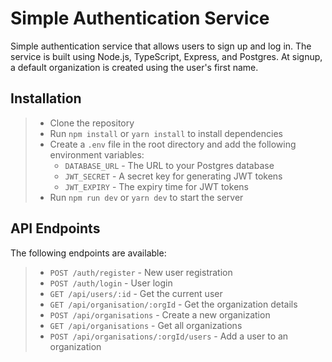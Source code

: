 # Simple Authentication Service

Simple authentication service that allows users to sign up and log in. The service is built using Node.js, TypeScript, Express, and Postgres. At signup, a default organization is created using the user's first name.

## Installation

> - Clone the repository
> - Run `npm install` or `yarn install` to install dependencies
> - Create a `.env` file in the root directory and add the following environment variables:
>   - `DATABASE_URL` - The URL to your Postgres database
>   - `JWT_SECRET` - A secret key for generating JWT tokens
>   - `JWT_EXPIRY` - The expiry time for JWT tokens
> - Run `npm run dev` or `yarn dev` to start the server

## API Endpoints

The following endpoints are available:

> - `POST /auth/register` - New user registration 
> - `POST /auth/login` - User login
> - `GET /api/users/:id` - Get the current user
> - `GET /api/organisation/:orgId` - Get the organization details
> - `POST /api/organisations` - Create a new organization
> - `GET /api/organisations` - Get all organizations
> - `POST /api/organisations/:orgId/users` - Add a user to an organization
